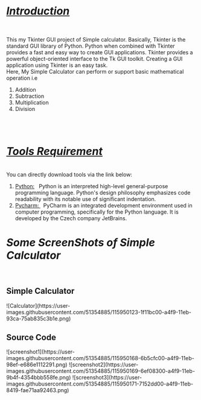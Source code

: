 <title>tkinterCalculator
 <h1><b>Assignment of Simple Calculator Using Tkinter<h1></b></title>

<h1><b><i><u>Introduction</u></b></i></h1><br>
<p>This my Tkinter GUI project of Simple calculator. Basically, Tkinter is the standard GUI library of Python.  Python when combined with Tkinter provides a fast and easy way to create GUI applications. Tkinter provides a powerful object-oriented interface to the Tk GUI toolkit. Creating a GUI application using Tkinter is an easy task.<br>
Here, My Simple Calculator can perform or support basic mathematical operation i.e</p>
 <ol>
  <li>Addition</li>
  <li>Subtraction</li>
  <li>Multiplication</li>
  <li>Division</li>
</ol>
<br>
<br>
<h1><b><i><u>Tools Requirement</u></b></i></h1><br>
You can directly download tools via the link below:<br>
<ol>
 <li><a href = "https://www.python.org/downloads/"> Python:</a> &nbsp; Python is an interpreted high-level general-purpose programming language. Python's design philosophy emphasizes code readability with its notable use of significant indentation.</li>
 <li><a href = "https://www.jetbrains.com/pycharm/download/#section=windows"> Pycharm: </a> &nbsp; PyCharm is an integrated development environment used in computer programming, specifically for the Python language. It is developed by the Czech company JetBrains.</li>
 </ol>
 
<h1><b><i>Some ScreenShots of Simple Calculator</h1></b></i><br>
<h2>Simple Calculator</h2>
![Calculator](https://user-images.githubusercontent.com/51354885/115950123-1f11bc00-a4f9-11eb-93ca-75ab835c3b1e.png)
<br>
<h2>Source Code</h2>
![screenshot1](https://user-images.githubusercontent.com/51354885/115950168-6b5cfc00-a4f9-11eb-98ef-e686e1112291.png)
![screenshot2](https://user-images.githubusercontent.com/51354885/115950169-6ef08300-a4f9-11eb-9b4f-4354bbb558fe.png)
![screenshot3](https://user-images.githubusercontent.com/51354885/115950171-7152dd00-a4f9-11eb-8419-fae71aa92463.png)
